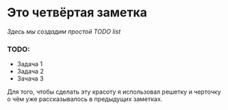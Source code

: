 # Это четвёртая заметка
*Здесь мы создадим простой TODO list*

### TODO:

- Задача 1
- Задача 2
- Зачача 3

Для того, чтобы сделать эту красоту я использовал решетку и черточку о чём уже рассказывалось в предыдущих заметках.


